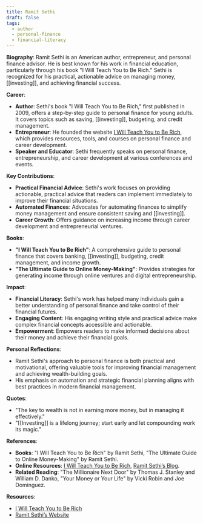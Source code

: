 ```yaml
---
title: Ramit Sethi
draft: false
tags:
  - author
  - personal-finance
  - financial-literacy
---
```


**Biography**:
Ramit Sethi is an American author, entrepreneur, and personal finance advisor. He is best known for his work in financial education, particularly through his book "I Will Teach You to Be Rich." Sethi is recognized for his practical, actionable advice on managing money, [[investing]], and achieving financial success.

**Career**:

- **Author**: Sethi's book "I Will Teach You to Be Rich," first published in 2009, offers a step-by-step guide to personal finance for young adults. It covers topics such as saving, [[investing]], budgeting, and credit management.
- **Entrepreneur**: He founded the website [I Will Teach You to Be Rich](https://www.iwillteachyoutoberich.com/), which provides resources, tools, and courses on personal finance and career development.
- **Speaker and Educator**: Sethi frequently speaks on personal finance, entrepreneurship, and career development at various conferences and events.

**Key Contributions**:

- **Practical Financial Advice**: Sethi's work focuses on providing actionable, practical advice that readers can implement immediately to improve their financial situations.
- **Automated Finances**: Advocates for automating finances to simplify money management and ensure consistent saving and [[investing]].
- **Career Growth**: Offers guidance on increasing income through career development and entrepreneurial ventures.

**Books**:

- **"I Will Teach You to Be Rich"**: A comprehensive guide to personal finance that covers banking, [[investing]], budgeting, credit management, and income growth.
- **"The Ultimate Guide to Online Money-Making"**: Provides strategies for generating income through online ventures and digital entrepreneurship.

**Impact**:

- **Financial Literacy**: Sethi's work has helped many individuals gain a better understanding of personal finance and take control of their financial futures.
- **Engaging Content**: His engaging writing style and practical advice make complex financial concepts accessible and actionable.
- **Empowerment**: Empowers readers to make informed decisions about their money and achieve their financial goals.

**Personal Reflections**:

- Ramit Sethi's approach to personal finance is both practical and motivational, offering valuable tools for improving financial management and achieving wealth-building goals.
- His emphasis on automation and strategic financial planning aligns with best practices in modern financial management.

**Quotes**:

- "The key to wealth is not in earning more money, but in managing it effectively."
- "[[Investing]] is a lifelong journey; start early and let compounding work its magic."

**References**:

- **Books**: "I Will Teach You to Be Rich" by Ramit Sethi, "The Ultimate Guide to Online Money-Making" by Ramit Sethi.
- **Online Resources**: [I Will Teach You to Be Rich](https://www.iwillteachyoutoberich.com/), [Ramit Sethi’s Blog](https://www.iwillteachyoutoberich.com/blog/).
- **Related Reading**: "The Millionaire Next Door" by Thomas J. Stanley and William D. Danko, "Your Money or Your Life" by Vicki Robin and Joe Dominguez.

**Resources**:

- [I Will Teach You to Be Rich](https://www.amazon.com/I-Will-Teach-You-Rich/dp/0525534374)
- [Ramit Sethi’s Website](https://www.iwillteachyoutoberich.com/)
